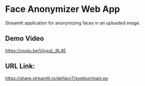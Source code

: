 # Face Anonymizer Web App
Streamlit application for anonymizing faces in an uploaded image.
## Demo Video
https://youtu.be/UjyxuL_9L4E
## URL Link:
https://share.streamlit.io/defqon7/eyeblur/main.py
